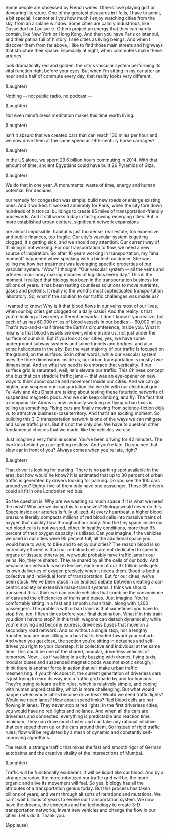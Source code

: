 
Some people are obsessed
by French wines.
Others love playing golf
or devouring literature.
One of my greatest pleasures
in life is, I have to admit,
a bit special.
I cannot tell you how much I enjoy
watching cities from the sky,
from an airplane window.
Some cities are calmly industrious,
like Dusseldorf
or Louisville.
Others project an energy
that they can hardly contain,
like New York
or Hong Kong.
And then you have Paris
or Istanbul,
and their patina full of history.
I see cities as living beings.
And when I discover them from far above,
I like to find those main streets
and highways that structure their space.
Especially at night,
when commuters make these arteries

look dramatically red and golden:
the city&#39;s vascular system
performing its vital function
right before your eyes.
But when I&#39;m sitting in my car
after an hour and a half
of commute every day,
that reality looks very different.

(Laughter)

Nothing --
not public radio,
no podcast --

(Laughter)

Not even mindfulness meditation
makes this time worth living.

(Laughter)

Isn&#39;t it absurd
that we created cars
that can reach 130 miles per hour
and we now drive them at the same speed
as 19th-century horse carriages?

(Laughter)

In the US alone,
we spent 29.6 billion hours
commuting in 2014.
With that amount of time,
ancient Egyptians could have built
26 Pyramids of Giza.

(Laughter)

We do that in one year.
A monumental waste of time,
energy and human potential.
For decades,

our remedy for congestion was simple:
build new roads or enlarge existing ones.
And it worked.
It worked admirably for Paris,
when the city tore down
hundreds of historical buildings
to create 85 miles
of transportation-friendly boulevards.
And it still works today
in fast-growing emerging cities.
But in more established urban centers,
significant network expansions

are almost impossible:
habitat is just too dense,
real estate, too expensive
and public finances, too fragile.
Our city&#39;s vascular system
is getting clogged, it&#39;s getting sick,
and we should pay attention.
Our current way
of thinking is not working.
For our transportation to flow,
we need a new source of inspiration.
So after 16 years
working in transportation,
my &quot;aha moment&quot; happened
when speaking with a biotech customer.
She was telling me how her treatment
was leveraging specific properties
of our vascular system.
&quot;Wow,&quot; I thought, &quot;Our vascular system --
all the veins and arteries in our body
making miracles of logistics every day.&quot;
This is the moment I realized
that biology has been
in the transportation business
for billions of years.
It has been testing countless solutions
to move nutrients, gases and proteins.
It really is the world&#39;s most
sophisticated transportation laboratory.
So, what if the solution to our traffic
challenges was inside us?

I wanted to know:
Why is it that blood flows
in our veins most of our lives,
when our big cities get clogged
on a daily basis?
And the reality is that you&#39;re looking
at two very different networks.
I don&#39;t know if you realize,
but each of us has 60,000 miles
of blood vessels in our bodies --
60,000 miles.
That&#39;s two-and-a-half times
the Earth&#39;s circumference,
inside you.
What it means is that blood vessels
are everywhere inside us,
not just under the surface of our skin.
But if you look at our cities,
yes, we have some
underground subway systems
and some tunnels and bridges,
and also some helicopters in the sky.
But the vast majority of our traffic
is focused on the ground,
on the surface.
So in other words,
while our vascular system uses
the three dimensions inside us,
our urban transportation
is mostly two-dimensional.
And so what we need
is to embrace that verticality.
If our surface grid is saturated,
well, let&#39;s elevate our traffic.
This Chinese concept of a bus
that can straddle traffic jams --
that was an eye-opener on new ways
to think about space and movement
inside our cities.
And we can go higher,
and suspend our transportation
like we did with our electrical grid.
Tel Aviv and Abu Dhabi
are talking about testing
these futuristic networks
of suspended magnetic pods.
And we can keep climbing, and fly.
The fact that a company like Airbus
is now seriously working
on flying urban taxis
is telling us something.
Flying cars are finally moving
from science-fiction déjà vu
to attractive business-case territory.
And that&#39;s an exciting moment.
So building this 3-D
transportation network
is one of the ways we can mitigate
and solve traffic jams.
But it&#39;s not the only one.
We have to question
other fundamental choices
that we made, like the vehicles we use.

Just imagine a very familiar scene:
You&#39;ve been driving for 42 minutes.
The two kids behind you
are getting restless.
And you&#39;re late.
Do you see that slow car in front of you?
Always comes when you&#39;re late, right?

(Laughter)

That driver is looking for parking.
There is no parking spot
available in the area,
but how would he know?
It is estimated that up to 30 percent
of urban traffic is generated
by drivers looking for parking.
Do you see the 100 cars around you?
Eighty-five of them
only have one passenger.
Those 85 drivers could all fit
in one Londonian red bus.

So the question is:
Why are we wasting so much space
if it is what we need the most?
Why are we doing this to ourselves?
Biology would never do this.
Space inside our arteries
is fully utilized.
At every heartbeat,
a higher blood pressure literally compacts
millions of red blood cells
into massive trains of oxygen
that quickly flow throughout our body.
And the tiny space inside our red
blood cells is not wasted, either.
In healthy conditions,
more than 95 percent
of their oxygen capacity is utilized.
Can you imagine if the vehicles
we used in our cities
were 95 percent full,
all the additional space
you would have to walk, to bike
and to enjoy our cities?
The reason blood is so
incredibly efficient
is that our red blood cells
are not dedicated
to specific organs or tissues;
otherwise, we would probably have
traffic jams in our veins.
No, they&#39;re shared.
They&#39;re shared by all
the cells of our body.
And because our network is so extensive,
each one of our 37 trillion cells
gets its own deliveries of oxygen
precisely when it needs them.
Blood is both a collective
and individual form of transportation.
But for our cities,
we&#39;ve been stuck.
We&#39;ve been stuck in an endless debate
between creating a car-centric society
or extensive mass-transit systems.
I think we should transcend this.
I think we can create vehicles
that combine the convenience of cars
and the efficiencies of trains and buses.
Just imagine.
You&#39;re comfortably sitting
in a fast and smooth urban train,
along with 1,200 passengers.
The problem with urban trains
is that sometimes you have to stop
five, ten, fifteen times
before your final destination.
What if in this train
you didn&#39;t have to stop?
In this train,
wagons can detach dynamically
while you&#39;re moving
and become express, driverless buses
that move on a secondary road network.
And so without a single stop,
nor a lengthy transfer,
you are now sitting in a bus
that is headed toward your suburb.
And when you get close,
the section you&#39;re sitting in detaches
and self-drives you
right to your doorstep.
It is collective and individual
at the same time.
This could be one of the shared,
modular, driverless vehicles of tomorrow.
Now ...
as if walking in a city
buzzing with drones,
flying taxis, modular buses
and suspended magnetic pods
was not exotic enough,
I think there is another force in action
that will make urban traffic mesmerizing.
If you think about it,
the current generation of driverless cars
is just trying to earn its way
into a traffic grid
made by and for humans.
They&#39;re trying to learn traffic rules,
which is relatively simple,
and coping with human unpredictability,
which is more challenging.
But what would happen
when whole cities become driverless?
Would we need traffic lights?
Would we need lanes?
How about speed limits?
Red blood cells are not flowing in lanes.
They never stop at red lights.
In the first driverless cities,
you would have no red lights and no lanes.
And when all the cars
are driverless and connected,
everything is predictable
and reaction time, minimum.
They can drive much faster
and can take any rational initiative
that can speed them up
or the cars around them.
So instead of rigid traffic rules,
flow will be regulated
by a mesh of dynamic and constantly
self-improving algorithms.

The result: a strange traffic
that mixes the fast and smooth
rigor of German autobahns
and the creative vitality
of the intersections of Mumbai.

(Laughter)

Traffic will be functionally exuberant.
It will be liquid like our blood.
And by a strange paradox,
the more robotized
our traffic grid will be,
the more organic and alive
its movement will feel.
So yes,
biology has all the attributes
of a transportation genius today.
But this process has taken
billions of years,
and went through all sorts
of iterations and mutations.
We can&#39;t wait billions of years
to evolve our transportation system.
We now have the dreams,
the concepts
and the technology
to create 3-D transportation networks,
invent new vehicles
and change the flow in our cities.
Let&#39;s do it.
Thank you.

(Applause)

